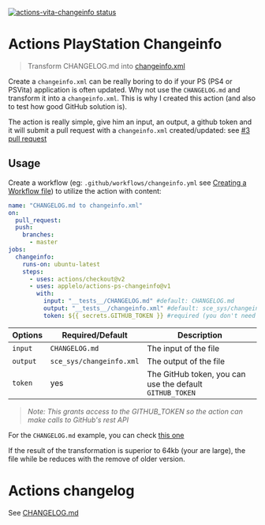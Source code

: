 <p>
  <a href="https://github.com/Applelo/actions-vita-changeinfo/actions"><img alt="actions-vita-changeinfo status" src="https://github.com/Applelo/actions-vita-changeinfo/workflows/build-test/badge.svg"></a>
</p>

# Actions PlayStation Changeinfo
> Transform CHANGELOG.md into [changeinfo.xml](https://www.psdevwiki.com/ps4/Changeinfo.xml)

Create a `changeinfo.xml` can be really boring to do if your PS (PS4 or PSVita) application is often updated. Why not use the `CHANGELOG.md` and transform it into a `changeinfo.xml`. This is why I created this action (and also to test how good GitHub solution is).

The action is really simple, give him an input, an output, a github token and it will submit a pull request with a `changeinfo.xml` created/updated: see [#3 pull request](https://github.com/Applelo/actions-vita-changeinfo/pull/2)

## Usage

Create a workflow (eg: `.github/workflows/changeinfo.yml` see [Creating a Workflow file](https://help.github.com/en/articles/configuring-a-workflow#creating-a-workflow-file)) to utilize the action with content:

```yaml
name: "CHANGELOG.md to changeinfo.xml"
on:
  pull_request:
  push:
    branches:
      - master
jobs:
  changeinfo:
    runs-on: ubuntu-latest
    steps:
      - uses: actions/checkout@v2
      - uses: applelo/actions-ps-changeinfo@v1
        with:
          input: "__tests__/CHANGELOG.md" #default: CHANGELOG.md
          output: "__tests__/changeinfo.xml" #default: sce_sys/changeinfo.xml
          token: ${{ secrets.GITHUB_TOKEN }} #required (you don't need to change it)
```

| Options   | Required/Default          | Description                                                     |
| --------- | ------------------------- | --------------------------------------------------------------- |
| `input`   | `CHANGELOG.md`            | The input of the file                                           |
| `output`  | `sce_sys/changeinfo.xml`  | The output of the file                                          |
| `token`   | yes                       | The GitHub token, you can use the default `GITHUB_TOKEN`        |

> *Note: This grants access to the GITHUB_TOKEN so the action can make calls to GitHub's rest API*

For the `CHANGELOG.md` example, you can check [this one](https://github.com/Applelo/actions-ps-changeinfo/blob/master/__tests__/CHANGELOG.md)

If the result of the transformation is superior to 64kb (your are large), the file while be reduces with the remove of older version.

# Actions changelog

See [CHANGELOG.md](https://github.com/Applelo/actions-ps-changeinfo/blob/master/CHANGELOG.md)